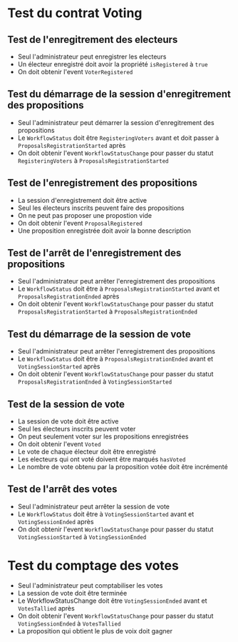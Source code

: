 # Test du contrat Voting

## Test de l'enregitrement des electeurs
- Seul l'administrateur peut enregistrer les electeurs
- Un électeur enregistré doit avoir la propriété `isRegistered` à `true`
- On doit obtenir l'event `VoterRegistered`

## Test du démarrage de la session d'enregitrement des propositions
- Seul l'administrateur peut démarrer la session d'enregitrement des propositions
- Le `WorkflowStatus` doit être `RegisteringVoters` avant et doit passer à `ProposalsRegistrationStarted` après
- On doit obtenir l'event `WorkflowStatusChange` pour passer du statut `RegisteringVoters` à `ProposalsRegistrationStarted`

## Test de l'enregistrement des propositions
- La session d'enregistrement doit être active
- Seul les électeurs inscrits peuvent faire des propositions
- On ne peut pas proposer une propostion vide
- On doit obtenir l'event `ProposalRegistered`
- Une proposition enregistrée doit avoir la bonne description

## Test de l'arrêt de l'enregistrement des propositions
- Seul l'administrateur peut arrêter l'enregistrement des propositions
- Le `WorkflowStatus` doit être à `ProposalsRegistrationStarted` avant et `ProposalsRegistrationEnded` après
- On doit obtenir l'event `WorkflowStatusChange` pour passer du statut `ProposalsRegistrationStarted` à `ProposalsRegistrationEnded`

## Test du démarrage de la session de vote
- Seul l'administrateur peut arrêter l'enregistrement des propositions
- Le `WorkflowStatus` doit être à `ProposalsRegistrationEnded` avant et `VotingSessionStarted` après
- On doit obtenir l'event `WorkflowStatusChange` pour passer du statut `ProposalsRegistrationEnded` à `VotingSessionStarted`

## Test de la session de vote
- La session de vote doit être active
- Seul les électeurs inscrits peuvent voter
- On peut seulement voter sur les propositions enregistrées
- On doit obtenir l'event `Voted`
- Le vote de chaque électeur doit être enregistré
- Les electeurs qui ont voté doivent être marqués `hasVoted`
- Le nombre de vote obtenu par la proposition votée doit être incrémenté

## Test de l'arrêt des votes
- Seul l'administrateur peut arrêter la session de vote
- Le `WorkflowStatus` doit être à `VotingSessionStarted` avant et `VotingSessionEnded` après 
- On doit obtenir l'event `WorkflowStatusChange` pour passer du statut `VotingSessionStarted` à `VotingSessionEnded`

# Test du comptage des votes
- Seul l'administrateur peut comptabiliser les votes
- La session de vote doit être terminée
- Le WorkflowStatusChange doit être `VotingSessionEnded` avant et `VotesTallied` après
- On doit obtenir l'event `WorkflowStatusChange` pour passer du statut `VotingSessionEnded` à `VotesTallied`
- La proposition qui obtient le plus de voix doit gagner
